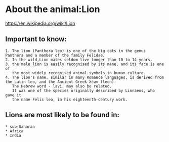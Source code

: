 # About the animal:Lion 
https://en.wikipedia.org/wiki/Lion

## Important to know:
    1. The lion (Panthera leo) is one of the big cats in the genus Panthera and a member of the family Felidae.
    2. In the wild,Lion males seldom live longer than 10 to 14 years.
    3. the male lion is easily recognised by its mane, and its face is one of
       the most widely recognised animal symbols in human culture.
    4. The lion's name, similar in many Romance languages, is derived from the Latin leo, and the Ancient Greek λέων (leon).
       The Hebrew word - lavi, may also be related.
       It was one of the species originally described by Linnaeus, who gave it
       the name Felis leo, in his eighteenth-century work.
     
 ## Lions are most likely to be found in:
    * sub-Saharan
    * Africa
    * India
